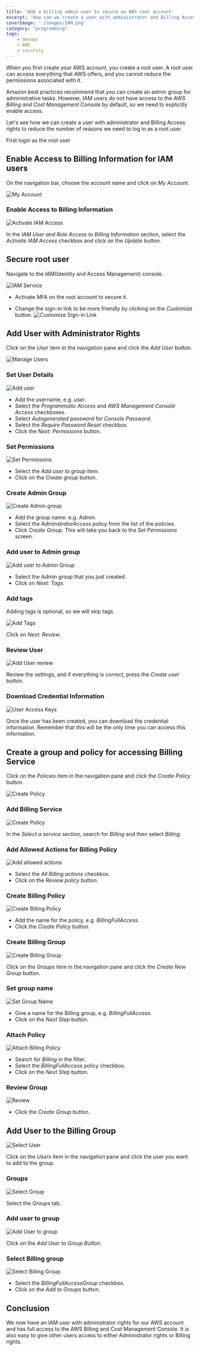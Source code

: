 ```yaml
---
title: 'Add a billing admin user to secure an AWS root account'
excerpt: 'How can we create a user with administrator and Billing Access rights so that we can reduce the number of reasons of why we would need to log in as a root user'
coverImage: './images/IAM.png'
category: "programming"
tags:
    - devops
    - AWS
    - security
---
```


When you first create your AWS account, you create a root user. A root user can access everything that AWS offers, and you cannot reduce the permissions associated with it.

Amazon best practices recommend that you can create an admin group for administrative tasks. However, IAM users do not have access to the _AWS Billing and Cost Management Console_ by default, so we need to explicitly enable access.

Let's see how we can create a user with administrator and Billing Access rights to reduce the number of reasons we need to log in as a root user.

First login as the root user

## Enable Access to Billing Information for IAM users

On the navigation bar, choose the account name and click on _My Account_.

![My Account](./images/my_account.png)

### Enable Access to Billing Information

![Activate IAM Access](./images/activate_iam_access.png)

In the _IAM User and Role Access to Billing Information_ section, select the _Activate IAM Access_ checkbox and click on the _Update_ button.

## Secure root user

Navigate to the IAM(Identity and Access Management) console.

![IAM Service](./images/IAM.png)

-   Activate MFA on the root account to secure it.

-   Change the sign-in link to be more friendly by clicking on the _Customize_ button. ![Customize Sign-in Link](./images/sign_in_link.png)

## Add User with Administrator Rights

Click on the _User_ item in the navigation pane and click the _Add User_ button.

![Manage Users](./images/manage_users.png)

### Set User Details

![Add user](./images/add_user.png)

-   Add the username, e.g. _user_.
-   Select the _Programmatic Access_ and _AWS Management Console Access_ checkboxes.
-   Select _Autogenerated password_ for _Console Password_.
-   Select the _Require Password Reset_ checkbox.
-   Click the _Next: Permissions_ button.

### Set Permissions

![Set Permissions](./images/create_group.png)

-   Select the _Add user to group_ item.
-   Click on the _Create group_ button.

### Create Admin Group

![Create Admin group](./images/create_admin_group.png)

-   Add the group name. e.g. _Admin_.
-   Select the _AdminstratorAccess_ policy from the list of the policies.
-   Click _Create Group_. This will take you back to the _Set Permissions_ screen.

### Add user to Admin group

![Add user to Admin Group](./images/add_user_to_group.png)

-   Select the Admin group that you just created.
-   Click on _Next: Tags_.

### Add tags

Adding tags is optional, so we will skip tags.

![Add Tags](./images/add_tags.png)

Click on _Next: Review_.

### Review User

![Add User review](./images/add_user_review.png)

Review the settings, and if everything is correct, press the _Create user_ button.

### Download Credential Information

![User Access Keys](./images/user_access_keys.png)

Once the user has been created, you can download the credential information. Remember that this will be the only time you can access this information.

## Create a group and policy for accessing Billing Service

Click on the _Policies_ item in the navigation pane and click the _Create Policy_ button.

![Create Policy](./images/add_policy.png)

### Add Billing Service

![Create Policy](./images/add_billing_policy.png)

In the _Select a service_ section, search for _Billing_ and then select _Billing_.

### Add Allowed Actions for Billing Policy

![Add allowed actions](./images/add_billing_actions.png)

-   Select the _All Billing actions_ checkbox.
-   Click on the _Review policy_ button.

### Create Billing Policy

![Create Billing Policy](./images/create_billing_policy.png)

-   Add the name for the policy, e.g. _BillingFullAccess_.
-   Click the _Create Policy_ button.

### Create Billing Group

![Create Billing Group](./images/add_group.png)

Click on the _Groups_ item in the navigation pane and click the _Create New Group_ button.

### Set group name

![Set Group Name](./images/add_billing_group.png)

-   Give a name for the Billing group, e.g. _BillingFullAccess_.
-   Click on the _Next Step_ button.

### Attach Policy

![Attach Billing Policy](./images/attach_policy.png)

-   Search for _Billing_ in the filter.
-   Select the _BillingFullAccess_ policy checkbox.
-   Click on the _Next Step_ button.

### Review Group

![Review](./images/group_review.png)

-   Click the _Create Group_ button.

## Add User to the Billing Group

![Select User](./images/select_user.png)

Click on the _Users_ item in the navigation pane and click the user you want to add to the group.

### Groups

![Select Group](./images/user_group.png)

Select the _Groups_ tab.

### Add user to group

![Add User to group](./images/add_user_to_billing_group.png)

Click on the _Add User to Group Button_.

### Select Billing group

![Select Billing Group](./images/select_billing_group.png)

-   Select the _BillingFullAccessGroup_ checkbox.
-   Click on the _Add to Groups_ button.

## Conclusion

We now have an IAM user with administrator rights for our AWS account and has full access to the AWS Billing and Cost Management Console. It is also easy to give other users access to either Administrator rights or Billing rights.
